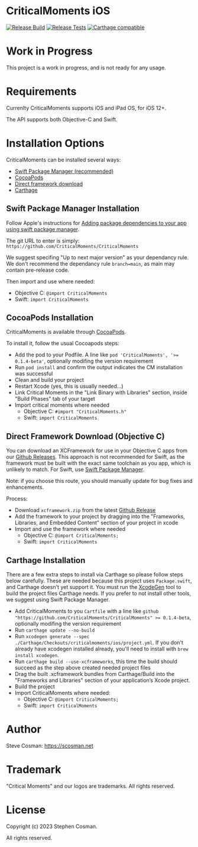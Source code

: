# CriticalMoments iOS

[![Release Build](https://github.com/CriticalMoments/CriticalMoments/actions/workflows/publish_xcframework.yml/badge.svg)](https://github.com/CriticalMoments/CriticalMoments/actions/workflows/publish_xcframework.yml)
[![Release Tests](https://github.com/CriticalMoments/CriticalMoments/actions/workflows/test_release.yml/badge.svg)](https://github.com/CriticalMoments/CriticalMoments/actions/workflows/test_release.yml)
[![Carthage compatible](https://img.shields.io/badge/Carthage-compatible-4BC51D.svg?style=flat)](https://github.com/Carthage/Carthage)

# Work in Progress

This project is a work in progress, and is not ready for any usage.

# Requirements

Currenlty CriticalMoments supports iOS and iPad OS, for iOS 12+.

The API supports both Objective-C and Swift.

# Installation Options

CriticalMoments can be installed several ways:

 - [Swift Package Manager (recommended)](#swift-package-manager-installation)
 - [CocoaPods](#cocoapods-installation)
 - [Direct framework download](#direct-framework-download-objective-c)
 - [Carthage](#carthage-installation)

## Swift Package Manager Installation

Follow Apple's instructions for [Adding package dependencies to your app using swift package manager](https://developer.apple.com/documentation/xcode/adding-package-dependencies-to-your-app).

The git URL to enter is simply: `https://github.com/CriticalMoments/CriticalMoments`

We suggest specifing "Up to next major version" as your dependancy rule. We don't recommend the dependancy rule `branch=main`, as main may contain pre-release code.

Then import and use where needed:
 - Objective C: `@import CriticalMoments`
 - Swift: `import CriticalMoments`

## CocoaPods Installation

CriticalMoments is available through [CocoaPods](https://cocoapods.org). 

To install it, follow the usual Cocoapods steps: 

 - Add the pod to your Podfile. A line like `pod 'CriticalMoments', '>= 0.1.4-beta'`, optionally modifing the version requirement
 - Run `pod install` and confirm the output indicates the CM installation was successful
 - Clean and build your project
 - Restart Xcode (yes, this is usually needed...)
 - Link Critical Moments in the "Link Binary with Libraries" section, inside "Build Phases" tab of your target
 - Import critical moments where needed
   - Objective C: `#import "CriticalMoments.h"` 
   - Swift: `import CriticalMoments` 

## Direct Framework Download (Objective C)

You can download an XCFramework for use in your Objective C apps from our [Github Releases](https://github.com/CriticalMoments/CriticalMoments/releases/latest). This approach is not recommended for Swift, as the framework must be built with the exact same toolchain as you app, which is unlikely to match. For Swift, use [Swift Package Manager](#swift-package-manager-installation).

Note: if you choose this route, you should manually update for bug fixes and enhancements.

Process: 

 - Download `xcframework.zip` from the latest [Github Release](https://github.com/CriticalMoments/CriticalMoments/releases/latest)
 - Add the framework to your project by dragging into the "Frameworks, Libraries, and Embedded Content" section of your project in xcode
 - Import and use the framework where needed
   - Objective C: `@import CriticalMoments;`
   - Swift: `import CriticalMoments`

## Carthage Installation

There are a few extra steps to install via Carthage so please follow steps below carefully. These are needed because this project uses `Package.swift`, and Carthage doesn't yet support it. You must run the [XcodeGen](https://github.com/yonaskolb/XcodeGen) tool to build the project files Carthage needs. If you prefer to not install other tools, we suggest using Swift Package Manager.

  - Add CriticalMoments to you `Cartfile` with a line like `github "https://github.com/CriticalMoments/CriticalMoments" >= 0.1.4-beta`, optionally modifing the version requirement
  - Run `carthage update --no-build`
  - Run `xcodegen generate --spec ./Carthage/Checkouts/criticalmoments/ios/project.yml`. If you don't already have xcodegen installed already, you'll need to install with `brew install xcodegen`.
  - Run `carthage build --use-xcframeworks`, this time the build should succeed as the step above created needed project files 
  - Drag the built .xcframework bundles from Carthage/Build into the "Frameworks and Libraries" section of your application’s Xcode project.
  - Build the project
  - Import CriticalMoments where needed:
    - Objective C: `@import CriticalMoments;`
    - Swift: `import CriticalMoments`

# Author

Steve Cosman: https://scosman.net

# Trademark

"Critical Moments" and our logos are trademarks. All rights reserved.

# License

Copyright (c) 2023 Stephen Cosman.

All rights reserved. 
